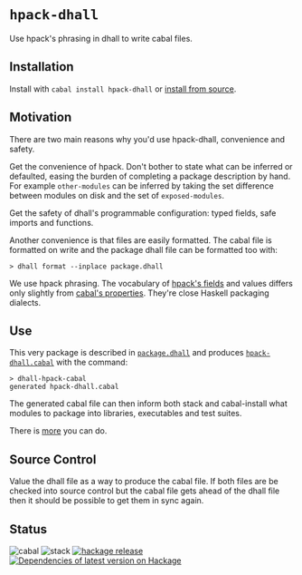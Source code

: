 # `hpack-dhall`

Use hpack's phrasing in dhall to write cabal files.

## Installation

Install with `cabal install hpack-dhall` or [install from
source](https://github.com/cabalism/hpack-dhall/blob/main/docs/BUILDING.md).

## Motivation

There are two main reasons why you'd use hpack-dhall, convenience and safety.

Get the convenience of hpack. Don't bother to state what can be inferred or
defaulted, easing the burden of completing a package description by hand.  For
example `other-modules` can be inferred by taking the set difference between
modules on disk and the set of `exposed-modules`.

Get the safety of dhall's programmable configuration: typed fields, safe imports
and functions.

Another convenience is that files are easily formatted. The cabal file is
formatted on write and the package dhall file can be formatted too with:

    > dhall format --inplace package.dhall

We use hpack phrasing. The vocabulary of [hpack's
fields](https://github.com/cabalism/hpack#top-level-fields) and values differs only
slightly from [cabal's
properties](https://www.haskell.org/cabal/users-guide/developing-packages.html#package-properties).
They're close Haskell packaging dialects.

## Use

This very package is described in
[`package.dhall`](https://github.com/cabalism/hpack-dhall/blob/main/package.dhall)
and produces
[`hpack-dhall.cabal`](https://github.com/cabalism/hpack-dhall/blob/main/package.dhall)
with the command:

```
> dhall-hpack-cabal
generated hpack-dhall.cabal
```

The generated cabal file can then inform both stack and cabal-install what
modules to package into libraries, executables and test suites.

There is [more](https://github.com/cabalism/hpack-dhall/blob/main/docs/MORE.md) you can do.

## Source Control

Value the dhall file as a way to produce the cabal file.  If both files are be
checked into source control but the cabal file gets ahead of the dhall file then
it should be possible to get them in sync again.

## Status
![cabal](https://github.com/BlockScope/hpack-dhall/workflows/cabal/badge.svg)
![stack](https://github.com/BlockScope/hpack-dhall/workflows/stack/badge.svg)
[![hackage release](https://img.shields.io/hackage/v/hpack-dhall.svg?label=hackage)](http://hackage.haskell.org/package/hpack-dhall)
[![Dependencies of latest version on Hackage](https://img.shields.io/hackage-deps/v/hpack-dhall.svg)](https://hackage.haskell.org/package/hpack-dhall)